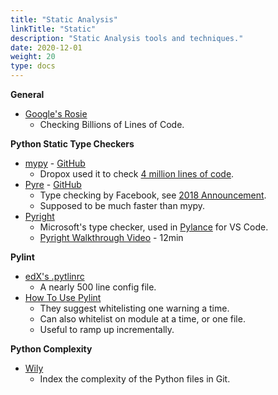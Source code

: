 ```yaml
---
title: "Static Analysis"
linkTitle: "Static"
description: "Static Analysis tools and techniques."
date: 2020-12-01
weight: 20
type: docs
---
```


**General**

* [Google's Rosie](https://cacm.acm.org/magazines/2016/7/204032-why-google-stores-billions-of-lines-of-code-in-a-single-repository)
    * Checking Billions of Lines of Code.

**Python Static Type Checkers**

* [mypy](https://mypy.readthedocs.io/en/stable/getting_started.html) - [GitHub](https://github.com/python/mypy)
    * Dropox used it to check [4 million lines of code]((https://dropbox.tech/application/our-journey-to-type-checking-4-million-lines-of-python)).
* [Pyre](https://pyre-check.org/) - [GitHub](https://github.com/facebook/pyre-check)
    * Type checking by Facebook, see [2018 Announcement](https://www.facebook.com/notes/protect-the-graph/pyre-fast-type-checking-for-python/2048520695388071/).
    * Supposed to be much faster than mypy.
* [Pyright](https://github.com/microsoft/pyright)
    * Microsoft's type checker, used in [Pylance](https://devblogs.microsoft.com/python/announcing-pylance-fast-feature-rich-language-support-for-python-in-visual-studio-code/) for VS Code.
    * [Pyright Walkthrough Video](https://youtu.be/RjaRz1EhpOs) - 12min

**Pylint**

* [edX's .pytlinrc](https://github.com/edx/edx-lint/blob/master/pylintrc)
    * A nearly 500 line config file.
* [How To Use Pylint](https://pythonspeed.com/articles/pylint/)
    * They suggest whitelisting one warning a time.
    * Can also whitelist on module at a time, or one file.
    * Useful to ramp up incrementally.

**Python Complexity**

* [Wily](https://wily.readthedocs.io/en/latest/)
    * Index the complexity of the Python files in Git.   
